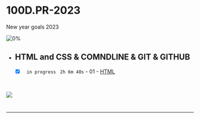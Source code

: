 # 100D.PR-2023
New year goals 2023


<!-- lv1 -->
<span id="lv1"> </span>

![0%](https://progress-bar.dev/0/?title=Done)
<br />
- ## HTML and CSS & COMNDLINE & GIT & GITHUB

    - [X] ` in progress` ` 2h 6m 40s` - 01 - [HTML](01-Linkedin-Learning/-1-Programming-Foundation-Fundamentals/)


    <br />

<img src="https://img.shields.io/badge/Total%20Number%20Of%20Hours%20For%20This%20Courses-19h-blue">

#
- - - -
